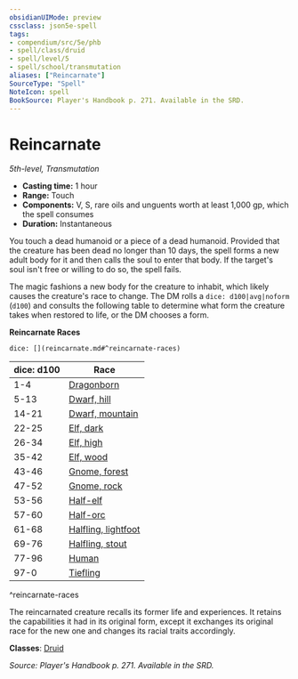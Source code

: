 ```yaml
---
obsidianUIMode: preview
cssclass: json5e-spell
tags:
- compendium/src/5e/phb
- spell/class/druid
- spell/level/5
- spell/school/transmutation
aliases: ["Reincarnate"]
SourceType: "Spell"
NoteIcon: spell
BookSource: Player's Handbook p. 271. Available in the SRD.
---
```

# Reincarnate
*5th-level, Transmutation*  

- **Casting time:** 1 hour
- **Range:** Touch
- **Components:** V, S, rare oils and unguents worth at least 1,000 gp, which the spell consumes
- **Duration:** Instantaneous

You touch a dead humanoid or a piece of a dead humanoid. Provided that the creature has been dead no longer than 10 days, the spell forms a new adult body for it and then calls the soul to enter that body. If the target's soul isn't free or willing to do so, the spell fails.

The magic fashions a new body for the creature to inhabit, which likely causes the creature's race to change. The DM rolls a `dice: d100|avg|noform` (`d100`) and consults the following table to determine what form the creature takes when restored to life, or the DM chooses a form.

**Reincarnate Races**

`dice: [](reincarnate.md#^reincarnate-races)`

| dice: d100 | Race |
|------------|------|
| 1-4 | [Dragonborn](/3-Mechanics/CLI/races/dragonborn.md) |
| 5-13 | [Dwarf, hill](/3-Mechanics/CLI/races/dwarf-hill.md) |
| 14-21 | [Dwarf, mountain](/3-Mechanics/CLI/races/dwarf-mountain.md) |
| 22-25 | [Elf, dark](/3-Mechanics/CLI/races/elf-drow.md) |
| 26-34 | [Elf, high](/3-Mechanics/CLI/races/elf-high.md) |
| 35-42 | [Elf, wood](/3-Mechanics/CLI/races/elf-wood.md) |
| 43-46 | [Gnome, forest](/3-Mechanics/CLI/races/gnome-forest.md) |
| 47-52 | [Gnome, rock](/3-Mechanics/CLI/races/gnome-rock.md) |
| 53-56 | [Half-elf](/3-Mechanics/CLI/races/half-elf.md) |
| 57-60 | [Half-orc](/3-Mechanics/CLI/races/half-orc.md) |
| 61-68 | [Halfling, lightfoot](/3-Mechanics/CLI/races/halfling-lightfoot.md) |
| 69-76 | [Halfling, stout](/3-Mechanics/CLI/races/halfling-stout.md) |
| 77-96 | [Human](/3-Mechanics/CLI/races/human.md) |
| 97-0 | [Tiefling](/3-Mechanics/CLI/races/tiefling.md) |
^reincarnate-races

The reincarnated creature recalls its former life and experiences. It retains the capabilities it had in its original form, except it exchanges its original race for the new one and changes its racial traits accordingly.

**Classes**: [Druid](/3-Mechanics/CLI/classes/druid.md)

*Source: Player's Handbook p. 271. Available in the SRD.*